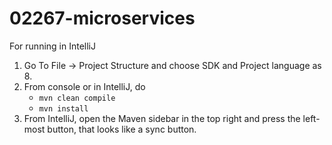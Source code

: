 # 02267-microservices

For running in IntelliJ

1. Go To File -> Project Structure and choose SDK and Project language as 8.
2. From console or in IntelliJ, do
    - `mvn clean compile`
    - `mvn install`
3. From IntelliJ, open the Maven sidebar in the top right and press the left-most button, that looks like a sync button.

    

